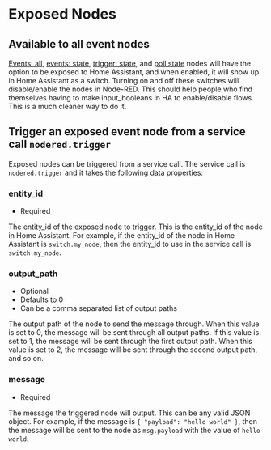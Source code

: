 # Exposed Nodes

## Available to all event nodes

[Events: all](../../node/events-all.md), [events:
state](../../node/events-state.md), [trigger:
state](../../node/trigger-state.md), and [poll state](../../node/poll-state.md) nodes
will have the option to be exposed to Home Assistant, and when enabled, it will
show up in Home Assistant as a switch. Turning on and off these switches will
disable/enable the nodes in Node-RED. This should help people who find
themselves having to make input_booleans in HA to enable/disable flows. This is a much cleaner way to do it.

## Trigger an exposed event node from a service call `nodered.trigger`

Exposed nodes can be triggered from a service call. The service call is
`nodered.trigger` and it takes the following data properties:

### entity_id

- Required

The entity_id of the exposed node to trigger. This is the entity_id of the node in Home Assistant. For example, if the entity_id of the node in Home Assistant is `switch.my_node`, then the entity_id to use in the service call is `switch.my_node`.

### output_path

- Optional
- Defaults to 0
- Can be a comma separated list of output paths

The output path of the node to send the message through. When this value is set to 0, the message will be sent through all output paths. If this value is set to 1, the message will be sent through the first output path. When this value is set to 2, the message will be sent through the second output path, and so on.

### message

- Required

The message the triggered node will output. This can be any valid JSON object. For example, if the message is `{ "payload": "hello world" }`, then the message will be sent to the node as `msg.payload` with the value of `hello world`.

